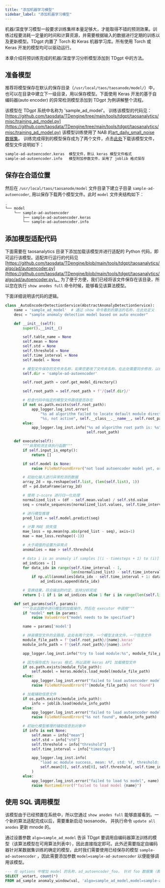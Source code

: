 ```yaml
---
title: "添加机器学习模型"
sidebar_label: "添加机器学习模型"
---
```


机器/深度学习模型一般要求训练集样本量足够大，才能取得不错的预测效果。训练过程要消耗一定量的时间和计算资源，并需要根据输入的数据进行定期的训练以及更新模型。TDgpt 内置了 Torch 和 Keras 机器学习库。所有使用 Torch 或 Keras 开发的模型均可以驱动运行。

本章介绍将预训练完成的机器/深度学习分析模型添加到 TDgpt 中的方法。

## 准备模型

推荐将模型保存在默认的保存目录（`/usr/local/taos/taosanode/model/`）中，也可以在目录中建立下一级目录，用以保存模型。下面使用 Keras 开发的基于自编码器(auto encoder) 的异常检测模型添加到 TDgpt 为例讲解整个流程。

该模型在 TDgpt 系统中名称为 'sample_ad_model'。
训练该模型的代码见：[https://github.com/taosdata/TDengine/tree/main/tools/tdgpt/taosanalytics/misc/training_ad_model.py](https://github.com/taosdata/TDengine/tree/main/tools/tdgpt/taosanalytics/misc/training_ad_model.py)
该模型训练使用了 NAB 的[art_daily_small_noise 数据集](https://raw.githubusercontent.com/numenta/NAB/master/data/artificialNoAnomaly/art_daily_small_noise.csv)。
训练完成得到的模型保存成为了两个文件，点击[此处](https://github.com/taosdata/TDengine/blob/main/tools/tdgpt/model/sample-ad-autoencoder/)下载该模型文件，模型文件说明如下：

```bash
sample-ad-autoencoder.keras  模型文件，默认 keras 模型文件格式
sample-ad-autoencoder.info   模型附加参数文件，采用了 joblib 格式保存
```

## 保存在合适位置

然后在 `/usr/local/taos/taosanode/model` 文件目录下建立子目录 `sample-ad-autoencoder`, 用以保存下载两个模型文件。此时 `model` 文件夹结构如下：

```bash
.
└── model
    └── sample-ad-autoencoder
        ├── sample-ad-autoencoder.keras
        └── sample-ad-autoencoder.info
```

## 添加模型适配代码

下面需要在 taosanalytics 目录下添加加载该模型并进行适配的 Python 代码，即可运行该模型。适配并行运行的代码见[https://github.com/taosdata/TDengine/blob/main/tools/tdgpt/taosanalytics/algo/ad/autoencoder.py](https://github.com/taosdata/TDengine/blob/main/tools/tdgpt/taosanalytics/algo/ad/autoencoder.py)。
为了便于方便，我们已经将该文件保存在该目录，所以您在执行 `show anodes full` 命令时候，能够看见该算法模型。

下面详细说明该代码的逻辑。

```python
class _AutoEncoderDetectionService(AbstractAnomalyDetectionService):
    name = 'sample_ad_model'  # 通过 show 命令看到的算法的名称，在此处定义
    desc = "sample anomaly detection model based on auto encoder"

    def __init__(self):
        super().__init__()

        self.table_name = None
        self.mean = None
        self.std = None
        self.threshold = None
        self.time_interval = None
        self.model = None

        # 模型文件保存的文件夹名称，如果您更改了文件夹名称，在此处需要同步修改，以确保代码可以正确加载模型文件
        self.dir = 'sample-ad-autoencoder'  

        self.root_path = conf.get_model_directory()

        self.root_path = self.root_path + f'/{self.dir}/'

        # 检查代码中指定的模型文件路径是否存在
        if not os.path.exists(self.root_path):
            app_logger.log_inst.error(
                "%s ad algorithm failed to locate default module directory:"
                "%s, not active", self.__class__.__name__, self.root_path)
        else:
            app_logger.log_inst.info("%s ad algorithm root path is: %s", self.__class__.__name__,
                                     self.root_path)

    def execute(self):
        """异常检测主体执行函数"""
        if self.input_is_empty():
            return []

        if self.model is None:
            raise FileNotFoundError("not load autoencoder model yet, or load model failed")

        # 初始化输入进行异常检测的数据
        array_2d = np.reshape(self.list, (len(self.list), 1))
        df = pd.DataFrame(array_2d)

        # 使用 z-score 进行归一化处理
        normalized_list = (df - self.mean.value) / self.std.value
        seq = create_sequences(normalized_list.values, self.time_interval)

        # 进行模型推理
        pred_list = self.model.predict(seq)

        # 计算 MAE 损失值
        mae_loss = np.mean(np.abs(pred_list - seq), axis=1)
        mae = mae_loss.reshape((-1))

        # 大于阈值的设置为异常点
        anomalies = mae > self.threshold

        # data i is an anomaly if samples [(i - timesteps + 1) to (i)] are anomalies
        ad_indices = []
        for data_idx in range(self.time_interval - 1,
                              len(normalized_list) - self.time_interval + 1):
            if np.all(anomalies[data_idx - self.time_interval + 1: data_idx]):
                ad_indices.append(data_idx)

        # 变换结果，符合输出的约定，支持分析完成
        return [-1 if i in ad_indices else 1 for i in range(len(self.list))]

    def set_params(self, params):
        """在此函数中进行模型的加载操作，然后在 executor 中调用"""
        if "model" not in params:
            raise ValueError("model needs to be specified")

        name = params['model']

        # 拼装模型文件的全路径，此处有两个文件，一个模型主体文件，一个信息文件
        module_file_path = f'{self.root_path}/{name}.keras'
        module_info_path = f'{self.root_path}/{name}.info'

        app_logger.log_inst.info("try to load module:%s", module_file_path)

        # 因为保存成为 keras 格式，所以调用 keras API 加载模型文件
        if os.path.exists(module_file_path):
            self.model = keras.models.load_model(module_file_path)
        else:
            app_logger.log_inst.error("failed to load autoencoder model file: %s", module_file_path)
            raise FileNotFoundError(f"{module_file_path} not found")

        # 加载辅助信息文件
        if os.path.exists(module_info_path):
            info = joblib.load(module_info_path)
        else:
            app_logger.log_inst.error("failed to load autoencoder model file: %s", module_file_path)
            raise FileNotFoundError("%s not found", module_info_path)

        # 初始化模型推理的辅助信息到对象中
        if info is not None:
            self.mean = info["mean"]
            self.std = info["std"]
            self.threshold = info["threshold"]
            self.time_interval = info["timesteps"]

            app_logger.log_inst.info(
                "load ac module success, mean: %f, std: %f, threshold: %f, time_interval: %d",
                self.mean[0], self.std[0], self.threshold, self.time_interval
            )
        else:
            app_logger.log_inst.error("failed to load %s model", name)
            raise RuntimeError(f"failed to load model {name}")
```

## 使用 SQL 调用模型
该模型由于已经预置在系统中，所以您通过 `show anodes full` 能够直接看到。一个新的算法适配完成以后，需要重新启动 taosanode， 并执行命令 `update all anodes` 更新 mnode 的。

通过设置参数 `algo=sample_ad_model` 告诉 TDgpt 要调用自编码器算法训练的模型（该算法模型在可用算法列表中），因此直接指定即可。此外还需要指定自编码器针对某数据集训练的确定的模型，此时我们需要使用已经保存的模型 `sample-ad-autoencoder` ，因此需要添加参数 `model=sample-ad-autoencoder` 以便能够调用该模型。

```SQL
--- 在 options 中增加 model 的名称，ad_autoencoder_foo， 针对 foo 数据集（表）训练的采用自编码器的异常检测模型进行异常检测
SELECT _wstart, count(*) 
FROM ad_sample anomaly_window(val, 'algo=sample_ad_model,model=sample-ad-autoencoder');
```
